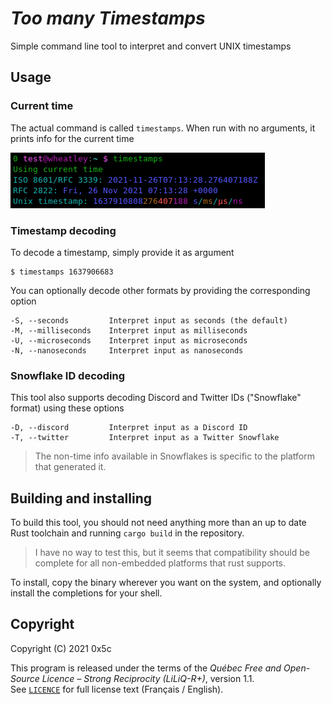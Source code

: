 # *Too many Timestamps*

Simple command line tool to interpret and convert UNIX timestamps

## Usage

### Current time

The actual command is called `timestamps`.
When run with no arguments, it prints info for the current time

![timestamps command showing the current time](timestamps.png)

### Timestamp decoding

To decode a timestamp, simply provide it as argument
```
$ timestamps 1637906683
```

You can optionally decode other formats by providing the corresponding option
```
-S, --seconds         Interpret input as seconds (the default)
-M, --milliseconds    Interpret input as milliseconds
-U, --microseconds    Interpret input as microseconds
-N, --nanoseconds     Interpret input as nanoseconds
```

### Snowflake ID decoding

This tool also supports decoding Discord and Twitter IDs ("Snowflake" format) using these options
```
-D, --discord         Interpret input as a Discord ID
-T, --twitter         Interpret input as a Twitter Snowflake
```
> The non-time info available in Snowflakes is specific to the platform that generated it.


## Building and installing

To build this tool, you should not need anything more than an up to date Rust toolchain and running `cargo build` in the repository.

> I have no way to test this, but it seems that compatibility should be complete for all non-embedded platforms that rust supports.

To install, copy the binary wherever you want on the system, and optionally install the completions for your shell.


## Copyright

Copyright (C) 2021 0x5c

This program is released under the terms of the *Québec Free and Open-Source Licence – Strong Reciprocity (LiLiQ-R+)*, version 1.1.  
See [`LICENCE`](LICENCE) for full license text (Français / English).
